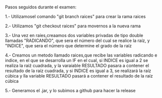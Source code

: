 Pasos seguidos durante el examen:

1.- Utilizamosel comando "git branch raices" para crear la rama raices

2.- Utilizamos "git checkout raices" para movernos a la nueva rama

3.- Una vez en raíes,creaamos dos variables privadas de tipo 
double llamadas "RADICANDO", que sera el número del cual se realice la raíz, y "INDICE", que sera el número que determine el grado de la raíz

4.- Creamos un metodo llamado raices,que recibe las variables radicando e indice, en el que se desarrolla 
un IF en el cual, si INDICE es igual a 2 se realiza la raiź cuadrada, y la varaiable RESULTADO pasara a contener el resultado de la raíz cuadrada, y si INDICE es igual 
a 3, se realizará la raíz cúbica y lla variable RESULTADO pasará a contener el resultado de la raíz cúbica

5.- Generamos el .jar, y lo subimos a github para hacer la release